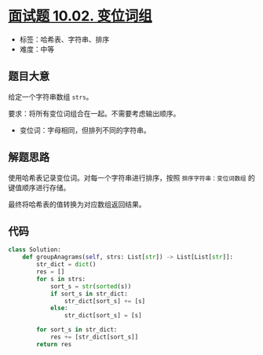 # [面试题 10.02. 变位词组](https://leetcode.cn/problems/group-anagrams-lcci/)

- 标签：哈希表、字符串、排序
- 难度：中等

## 题目大意

给定一个字符串数组 `strs`。

要求：将所有变位词组合在一起。不需要考虑输出顺序。

- 变位词：字母相同，但排列不同的字符串。

## 解题思路

使用哈希表记录变位词。对每一个字符串进行排序，按照 `排序字符串：变位词数组` 的键值顺序进行存储。

最终将哈希表的值转换为对应数组返回结果。

## 代码

```Python
class Solution:
    def groupAnagrams(self, strs: List[str]) -> List[List[str]]:
        str_dict = dict()
        res = []
        for s in strs:
            sort_s = str(sorted(s))
            if sort_s in str_dict:
                str_dict[sort_s] += [s]
            else:
                str_dict[sort_s] = [s]

        for sort_s in str_dict:
            res += [str_dict[sort_s]]
        return res
```

